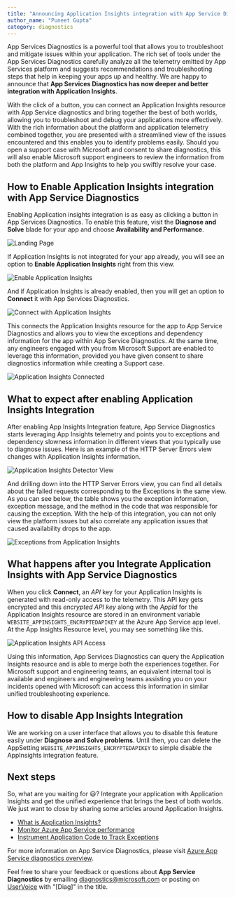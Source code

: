 ```yaml
---
title: "Announcing Application Insights integration with App Service Diagnostics"
author_name: "Puneet Gupta"
category: diagnostics
---
```


App Services Diagnostics is a powerful tool that allows you to troubleshoot and mitigate issues within your application. The rich set of tools under the App Services Diagnostics carefully analyze all the telemetry emitted by App Services platform and suggests recommendations and troubleshooting steps that help in keeping your apps up and healthy. We are happy to announce that **App Services Diagnostics has now deeper and better integration with Application Insights**.

With the click of a button, you can connect an Application Insights resource with App Service diagnostics and bring together the best of both worlds, allowing you to troubleshoot and debug your applications more effectively. With the rich information about the platform and application telemetry combined together, you are presented with a streamlined view of the issues encountered and this enables you to identify problems easily. Should you open a support case with Microsoft and consent to share diagnostics, this will also enable Microsoft support engineers to review the information from both the platform and App Insights to help you swiftly resolve your case.

## How to Enable Application Insights integration with App Service Diagnostics

Enabling Application insights integration is as easy as clicking a button in App Services Diagnostics. To enable this feature, visit the **Diagnose and Solve** blade for your app and choose **Availability and Performance**.

![Landing Page]({{site.baseurl}}/media/2020/04/AppServiceDiagnostics-LandingPage.png)

If Application Insights is not integrated for your app already, you will see an option to **Enable Application Insights** right from this view.

![Enable Application Insights]({{site.baseurl}}/media/2020/04/AppServiceDiagnostics-EnableAIIntegration.png)

And if Application Insights is already enabled, then you will get an option to **Connect** it with App Services Diagnostics.

![Connect with Application Insights]({{site.baseurl}}/media/2020/04/AppServiceDiagnostics-ConnectAIwithASD.png)

This connects the Application Insights resource for the app to App Service Diagnostics and allows you to view the exceptions and dependency information for the app within App Service Diagnostics. At the same time, any engineers engaged with you from Microsoft Support are enabled to leverage this information, provided you have given consent to share diagnostics information while creating a Support case.

![Application Insights Connected]({{site.baseurl}}/media/2020/04/AppServiceDiagnostics-AfterAIIntegration.png)

## What to expect after enabling Application Insights Integration

After enabling App Insights Integration feature, App Service Diagnostics starts leveraging App Insights telemetry and points you to exceptions and dependency slowness information in different views that you typically use to diagnose issues. Here is an example of the HTTP Server Errors view changes with Application Insights information.

![Application Insights Detector View]({{site.baseurl}}/media/2020/04/AppServiceDiagnostics-DetectorView.png)

And drilling down into the HTTP Server Errors view, you can find all details about the failed requests corresponding to the Exceptions in the same view.  As you can see below, the table shows you the exception information, exception message, and the method in the code that was responsible for causing the exception. With the help of this integration, you can not only view the platform issues but also correlate any application issues that caused availability drops to the app.

![Exceptions from Application Insights]({{site.baseurl}}/media/2020/04/AppServiceDiagnostics-ExceptionsView.png)

## What happens after you Integrate Application Insights with App Service Diagnostics

When you click **Connect**, an *API* key for your Application Insights is generated with read-only access to the telemetry. This API key gets encrypted and this *encrypted API key* along with the *AppId* for the Application Insights resource are stored in an environment variable `WEBSITE_APPINSIGHTS_ENCRYPTEDAPIKEY` at the Azure App Service app level. At the App Insights Resource level, you may see something like this.

![Application Insights API Access]({{site.baseurl}}/media/2020/04/AppServiceDiagnostics-APIKey.png)

Using this information, App Services Diagnostics can query the Application Insights resource and is able to merge both the experiences together. For Microsoft support and engineering teams, an equivalent internal tool is available and engineers and engineering teams assisting you on your incidents opened with Microsoft can access this information in similar unified troubleshooting experience.

## How to disable App Insights Integration

We are working on a user interface that allows you to disable this feature easily under **Diagnose and Solve problems**. Until then, you can delete the AppSetting `WEBSITE_APPINSIGHTS_ENCRYPTEDAPIKEY` to simple disable the AppInsights integration feature.


## Next steps

So, what are you waiting for :smiley:? Integrate your application with Application Insights and get the unified experience that brings the best of both worlds. We just want to close by sharing some articles around Application Insights.

- [What is Application Insights?](https://docs.microsoft.com/azure/azure-monitor/app/app-insights-overview)
- [Monitor Azure App Service performance](https://docs.microsoft.com/azure/azure-monitor/app/azure-web-apps?tabs=net)
- [Instrument Application Code to Track Exceptions](https://docs.microsoft.com/azure/azure-monitor/app/asp-net-exceptions#exceptions)

For more information on App Service Diagnostics, please visit [Azure App Service diagnostics overview](https://docs.microsoft.com/azure/app-service/overview-diagnostics).

Feel free to share your feedback or questions about **App Service Diagnostics** by emailing [diagnostics@microsoft.com](mailto:diagnostics@microsoft.com) or posting on [UserVoice](https://feedback.azure.com/forums/169385-web-apps​​​​​​​​​​​​​​) with "[Diag]" in the title.
